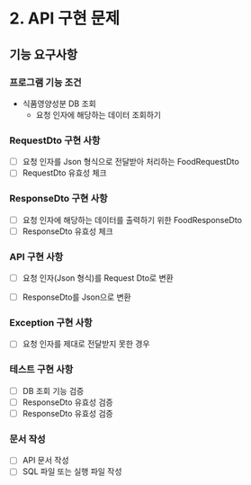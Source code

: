 # 2. API 구현 문제

## 기능 요구사항

### 프로그램 기능 조건

- 식품영양성분 DB 조회
  - 요청 인자에 해당하는 데이터 조회하기

### RequestDto 구현 사항
- [ ] 요청 인자를 Json 형식으로 전달받아 처리하는 FoodRequestDto 
- [ ] RequestDto 유효성 체크

### ResponseDto 구현 사항
- [ ] 요청 인자에 해당하는 데이터를 출력하기 위한 FoodResponseDto
- [ ] ResponseDto 유효성 체크

### API 구현 사항 
- [ ] 요청 인자(Json 형식)를 Request Dto로 변환
- [ ] ResponseDto를 Json으로 변환 
 

### Exception 구현 사항
- [ ] 요청 인자를 제대로 전달받지 못한 경우

### 테스트 구현 사항
- [ ] DB 조회 기능 검증
- [ ] ResponseDto 유효성 검증
- [ ] ResponseDto 유효성 검증

### 문서 작성
- [ ] API 문서 작성
- [ ] SQL 파일 또는 실행 파일 작성